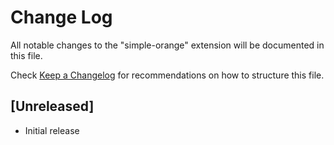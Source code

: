 # Change Log

All notable changes to the "simple-orange" extension will be documented in this file.

Check [Keep a Changelog](http://keepachangelog.com/) for recommendations on how to structure this file.

## [Unreleased]

- Initial release
